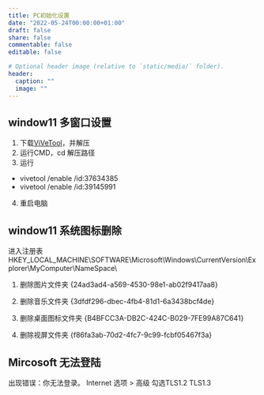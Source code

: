 ```yaml
---
title: PC初始化设置
date: "2022-05-24T00:00:00+01:00"
draft: false
share: false
commentable: false
editable: false

# Optional header image (relative to `static/media/` folder).
header:
  caption: ""
  image: ""
---
```


## **window11 多窗口设置**

1. 下载[ViVeTool](https://github.com/thebookisclosed/ViVe/releases/)，并解压
2. 运行CMD，cd 解压路径
3. 运行 
- vivetool /enable /id:37634385
- vivetool /enable /id:39145991
4. 重启电脑


## **window11 系统图标删除**
进入注册表
HKEY_LOCAL_MACHINE\SOFTWARE\Microsoft\Windows\CurrentVersion\Explorer\MyComputer\NameSpace\
1. 删除图片文件夹
{24ad3ad4-a569-4530-98e1-ab02f9417aa8}

2. 删除音乐文件夹
{3dfdf296-dbec-4fb4-81d1-6a3438bcf4de}

3. 删除桌面图标文件夹
{B4BFCC3A-DB2C-424C-B029-7FE99A87C641}

4. 删除视屏文件夹
{f86fa3ab-70d2-4fc7-9c99-fcbf05467f3a}

## **Mircosoft 无法登陆**
出现错误：你无法登录。
Internet 选项 > 高级 
勾选TLS1.2 TLS1.3